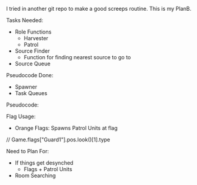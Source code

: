 I tried in another git repo to make a good screeps routine. This is my PlanB.

Tasks Needed:
  - Role Functions
    - Harvester
    - Patrol
  - Source Finder
    - Function for finding nearest source to go to
  - Source Queue

Pseudocode Done:
  - Spawner
  - Task Queues

Pseudocode:


Flag Usage:
- Orange Flags: Spawns Patrol Units at flag

// Game.flags["Guard1"].pos.look()[1].type


Need to Plan For:
- If things get desynched
  - Flags + Patrol Units
- Room Searching
